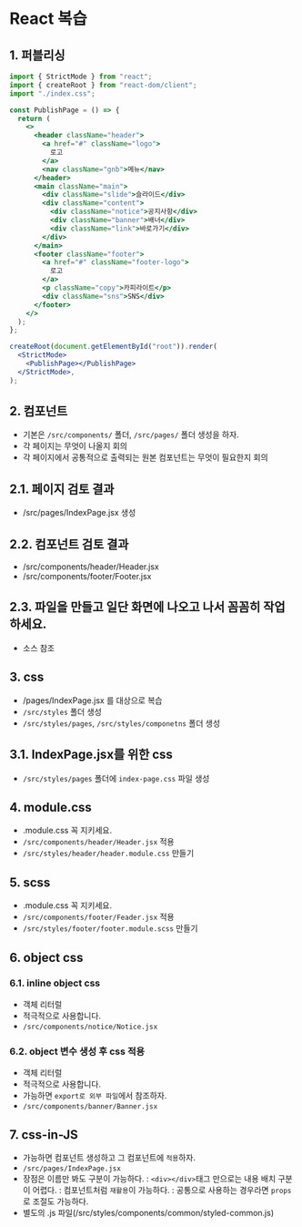 # React 복습

## 1. 퍼블리싱

```jsx
import { StrictMode } from "react";
import { createRoot } from "react-dom/client";
import "./index.css";

const PublishPage = () => {
  return (
    <>
      <header className="header">
        <a href="#" className="logo">
          로고
        </a>
        <nav className="gnb">메뉴</nav>
      </header>
      <main className="main">
        <div className="slide">슬라이드</div>
        <div className="content">
          <div className="notice">공지사항</div>
          <div className="banner">배너</div>
          <div className="link">바로가기</div>
        </div>
      </main>
      <footer className="footer">
        <a href="#" className="footer-logo">
          로고
        </a>
        <p className="copy">카피라이트</p>
        <div className="sns">SNS</div>
      </footer>
    </>
  );
};

createRoot(document.getElementById("root")).render(
  <StrictMode>
    <PublishPage></PublishPage>
  </StrictMode>,
);
```

## 2. 컴포넌트

- 기본은 `/src/components/` 폴더, `/src/pages/` 폴더 생성을 하자.
- 각 페이지는 무엇이 나올지 회의
- 각 페이지에서 공통적으로 출력되는 원본 컴포넌트는 무엇이 필요한지 회의

## 2.1. 페이지 검토 결과

- /src/pages/IndexPage.jsx 생성

## 2.2. 컴포넌트 검토 결과

- /src/components/header/Header.jsx
- /src/components/footer/Footer.jsx

## 2.3. 파일을 만들고 일단 화면에 나오고 나서 꼼꼼히 작업하세요.

- 소스 참조

## 3. css

- /pages/IndexPage.jsx 를 대상으로 복습
- `/src/styles` 폴더 생성
- `/src/styles/pages`, `/src/styles/componetns` 폴더 생성

## 3.1. IndexPage.jsx를 위한 css

- `/src/styles/pages` 폴더에 `index-page.css` 파일 생성

## 4. module.css

- .module.css 꼭 지키세요.
- `/src/components/header/Header.jsx` 적용
- `/src/styles/header/header.module.css` 만들기

## 5. scss

- .module.css 꼭 지키세요.
- `/src/components/footer/Feader.jsx` 적용
- `/src/styles/footer/footer.module.scss` 만들기

## 6. object css

### 6.1. inline object css

- 객체 리터럴
- 적극적으로 사용합니다.
- `/src/components/notice/Notice.jsx`

### 6.2. object 변수 생성 후 css 적용

- 객체 리터럴
- 적극적으로 사용합니다.
- 가능하면 `export로 외부 파일`에서 참조하자.
- `/src/components/banner/Banner.jsx`

## 7. css-in-JS

- 가능하면 컴포넌트 생성하고 그 컴포넌트에 `적용`하자.
- `/src/pages/IndexPage.jsx`
- 장점은 이름만 봐도 구분이 가능하다.
  : `<div></div>`태그 만으로는 내용 배치 구분이 어렵다.
  : 컴포넌트처럼 `재활용`이 가능하다.
  : 공통으로 사용하는 경우라면 `props`로 조절도 가능하다.
- 별도의 .js 파일(/src/styles/components/common/styled-common.js)

